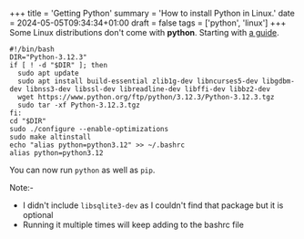 +++
title = 'Getting Python'
summary = 'How to install Python in Linux.'
date = 2024-05-05T09:34:34+01:00
draft = false
tags = ['python', 'linux']
+++
Some Linux distributions don't come with **python**. Starting with [a guide](https://www.youtube.com/watch?v=VZU45QsAcl0).

```
#!/bin/bash
DIR="Python-3.12.3"
if [ ! -d "$DIR" ]; then
  sudo apt update
  sudo apt install build-essential zlib1g-dev libncurses5-dev libgdbm-dev libnss3-dev libssl-dev libreadline-dev libffi-dev libbz2-dev
  wget https://www.python.org/ftp/python/3.12.3/Python-3.12.3.tgz
  sudo tar -xf Python-3.12.3.tgz
fi:
cd "$DIR"
sudo ./configure --enable-optimizations
sudo make altinstall
echo "alias python=python3.12" >> ~/.bashrc
alias python=python3.12
```

You can now run `python` as well as `pip`.

Note:-
- I didn't include `libsqlite3-dev` as I couldn't find that package but it is optional
- Running it multiple times will keep adding to the bashrc file
